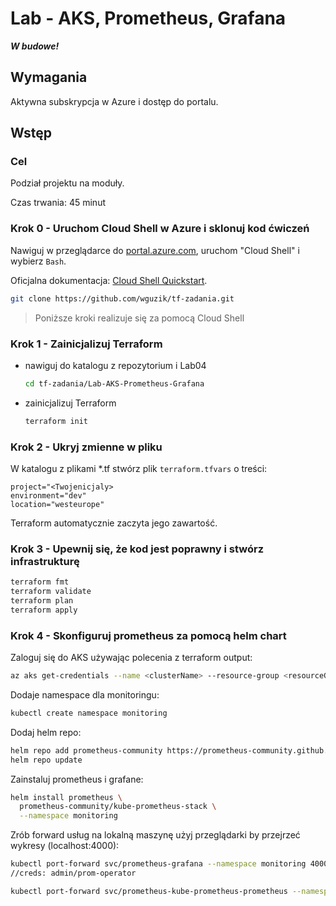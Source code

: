 # Lab - AKS, Prometheus, Grafana

***W budowe!***

## Wymagania
Aktywna subskrypcja w Azure i dostęp do portalu.

## Wstęp
### Cel
Podział projektu na moduły.

Czas trwania: 45 minut


### Krok 0 - Uruchom Cloud Shell w Azure i sklonuj kod ćwiczeń

Nawiguj w przeglądarce do [portal.azure.com](https://portal.azure.com), uruchom "Cloud Shell" i wybierz `Bash`.

Oficjalna dokumentacja: [Cloud Shell Quickstart](https://github.com/MicrosoftDocs/azure-docs/blob/main/articles/cloud-shell/quickstart.md).

```bash
git clone https://github.com/wguzik/tf-zadania.git
```

> Poniższe kroki realizuje się za pomocą Cloud Shell

### Krok 1 - Zainicjalizuj Terraform

- nawiguj do katalogu z repozytorium i Lab04
  ```bash
  cd tf-zadania/Lab-AKS-Prometheus-Grafana
  ```

- zainicjalizuj Terraform
  ```bash
  terraform init
  ```

### Krok 2 - Ukryj zmienne w pliku

W katalogu z plikami *.tf stwórz plik `terraform.tfvars` o treści:

```
project="<Twojenicjaly>
environment="dev"
location="westeurope"
```

Terraform automatycznie zaczyta jego zawartość.

### Krok 3 - Upewnij się, że kod jest poprawny i stwórz infrastrukturę

```bash
terraform fmt
terraform validate
terraform plan
terraform apply
```

### Krok 4 - Skonfiguruj prometheus za pomocą helm chart

Zaloguj się do AKS używając polecenia z terraform output:

```bash
az aks get-credentials --name <clusterName> --resource-group <resourceGroupName>
```

Dodaje namespace dla monitoringu:

```bash
kubectl create namespace monitoring
```

Dodaj helm repo:
```bash
helm repo add prometheus-community https://prometheus-community.github.io/helm-charts
helm repo update
```

Zainstaluj prometheus i grafane:

```bash
helm install prometheus \
  prometheus-community/kube-prometheus-stack \
  --namespace monitoring
```

Zrób forward usług na lokalną maszynę użyj przeglądarki by przejrzeć wykresy (localhost:4000):
```bash
kubectl port-forward svc/prometheus-grafana --namespace monitoring 4000:80
//creds: admin/prom-operator
```

```bash
kubectl port-forward svc/prometheus-kube-prometheus-prometheus --namespace monitoring 4001:9090
```


